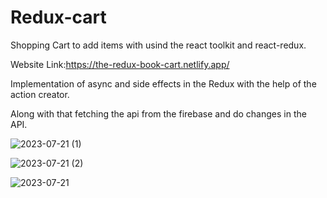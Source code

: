 # Redux-cart
Shopping Cart to add items with usind the react toolkit and react-redux.

Website Link:https://the-redux-book-cart.netlify.app/

Implementation of async and side effects in the Redux with the help of the action creator.

Along with that fetching the api from the firebase and do changes in the API.



![2023-07-21 (1)](https://github.com/ravi-singh-100/Redux-cart/assets/84458346/c765a264-f7cc-403b-842a-3485e5defdbe)


![2023-07-21 (2)](https://github.com/ravi-singh-100/Redux-cart/assets/84458346/88edc9fc-0766-4780-b9a5-187ab60cdb28)


![2023-07-21](https://github.com/ravi-singh-100/Redux-cart/assets/84458346/c6197562-ff76-4cdf-8690-8d79e335de8c)
